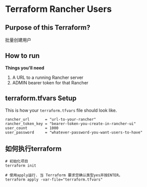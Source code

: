 # Terraform Rancher Users

## Purpose of this Terraform?

批量创建用户

## How to run

**Things you'll need**

1. A URL to a running Rancher server
2. ADMIN bearer token for that Rancher

## terraform.tfvars Setup

This is how your `terraform.tfvars` file should look like.

```hcl
rancher_url       = "url-to-your-rancher"
rancher_token_key = "bearer-token-you-create-in-rancher-ui"
user_count        = 1000
user_password     = "whatever-password-you-want-users-to-have"
```

## 如何执行terraform
```
# 初始化项目
terraform init

# 使用apply运行. 当 Terraform 要求您确认类型yes并按ENTER。
terraform apply -var-file="terraform.tfvars"
```

